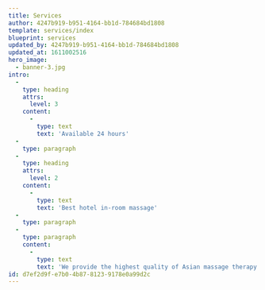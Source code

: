 ```yaml
---
title: Services
author: 4247b919-b951-4164-bb1d-784684bd1808
template: services/index
blueprint: services
updated_by: 4247b919-b951-4164-bb1d-784684bd1808
updated_at: 1611002516
hero_image:
  - banner-3.jpg
intro:
  -
    type: heading
    attrs:
      level: 3
    content:
      -
        type: text
        text: 'Available 24 hours'
  -
    type: paragraph
  -
    type: heading
    attrs:
      level: 2
    content:
      -
        type: text
        text: 'Best hotel in-room massage'
  -
    type: paragraph
  -
    type: paragraph
    content:
      -
        type: text
        text: 'We provide the highest quality of Asian massage therapy with 24 hour on-demand massage in Las Vegas. Same day appointment available. Hotel in-room massage meaning our therapist will travel to you, going directly to your location in Las Vegas and surrounding area.'
id: d7ef2d9f-e7b0-4b87-8123-9178e0a99d2c
---
```

